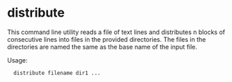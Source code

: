 # distribute

This command line utility reads a file of text lines and distributes n blocks of consecutive lines
into files in the provided directories.  The files in the directories are named the same as the
base name of the input file.

Usage:
```
  distribute filename dir1 ...
```

